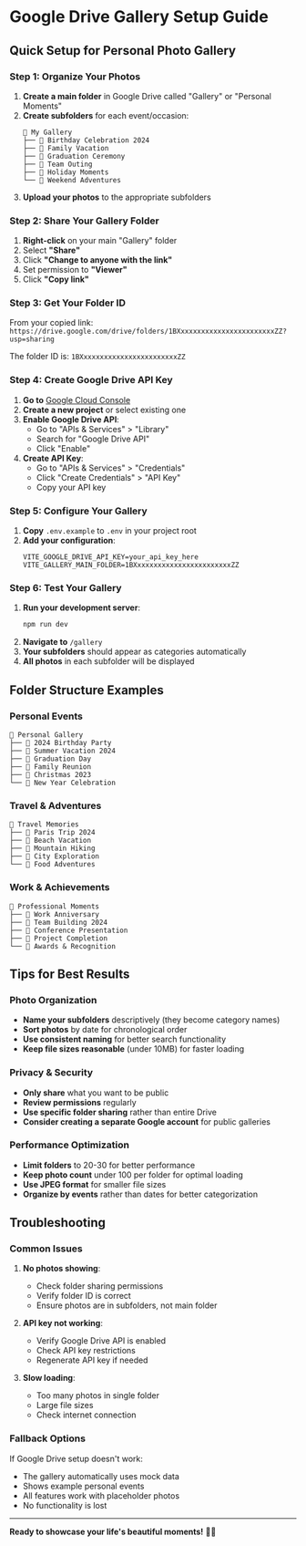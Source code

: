 # Google Drive Gallery Setup Guide

## Quick Setup for Personal Photo Gallery

### Step 1: Organize Your Photos

1. **Create a main folder** in Google Drive called "Gallery" or "Personal Moments"
2. **Create subfolders** for each event/occasion:
   ```
   📁 My Gallery
   ├── 📁 Birthday Celebration 2024
   ├── 📁 Family Vacation
   ├── 📁 Graduation Ceremony
   ├── 📁 Team Outing
   ├── 📁 Holiday Moments
   └── 📁 Weekend Adventures
   ```
3. **Upload your photos** to the appropriate subfolders

### Step 2: Share Your Gallery Folder

1. **Right-click** on your main "Gallery" folder
2. Select **"Share"**
3. Click **"Change to anyone with the link"**
4. Set permission to **"Viewer"**
5. Click **"Copy link"**

### Step 3: Get Your Folder ID

From your copied link: `https://drive.google.com/drive/folders/1BXxxxxxxxxxxxxxxxxxxxxxxxZZ?usp=sharing`

The folder ID is: `1BXxxxxxxxxxxxxxxxxxxxxxxxZZ`

### Step 4: Create Google Drive API Key

1. **Go to** [Google Cloud Console](https://console.cloud.google.com/)
2. **Create a new project** or select existing one
3. **Enable Google Drive API**:
   - Go to "APIs & Services" > "Library"
   - Search for "Google Drive API"
   - Click "Enable"
4. **Create API Key**:
   - Go to "APIs & Services" > "Credentials"
   - Click "Create Credentials" > "API Key"
   - Copy your API key

### Step 5: Configure Your Gallery

1. **Copy** `.env.example` to `.env` in your project root
2. **Add your configuration**:
   ```env
   VITE_GOOGLE_DRIVE_API_KEY=your_api_key_here
   VITE_GALLERY_MAIN_FOLDER=1BXxxxxxxxxxxxxxxxxxxxxxxxZZ
   ```

### Step 6: Test Your Gallery

1. **Run your development server**:
   ```bash
   npm run dev
   ```
2. **Navigate to** `/gallery`
3. **Your subfolders** should appear as categories automatically
4. **All photos** in each subfolder will be displayed

## Folder Structure Examples

### Personal Events
```
📁 Personal Gallery
├── 📁 2024 Birthday Party
├── 📁 Summer Vacation 2024
├── 📁 Graduation Day
├── 📁 Family Reunion
├── 📁 Christmas 2023
└── 📁 New Year Celebration
```

### Travel & Adventures
```
📁 Travel Memories
├── 📁 Paris Trip 2024
├── 📁 Beach Vacation
├── 📁 Mountain Hiking
├── 📁 City Exploration
└── 📁 Food Adventures
```

### Work & Achievements
```
📁 Professional Moments
├── 📁 Work Anniversary
├── 📁 Team Building 2024
├── 📁 Conference Presentation
├── 📁 Project Completion
└── 📁 Awards & Recognition
```

## Tips for Best Results

### Photo Organization
- **Name your subfolders** descriptively (they become category names)
- **Sort photos** by date for chronological order
- **Use consistent naming** for better search functionality
- **Keep file sizes reasonable** (under 10MB) for faster loading

### Privacy & Security
- **Only share** what you want to be public
- **Review permissions** regularly
- **Use specific folder sharing** rather than entire Drive
- **Consider creating a separate Google account** for public galleries

### Performance Optimization
- **Limit folders** to 20-30 for better performance
- **Keep photo count** under 100 per folder for optimal loading
- **Use JPEG format** for smaller file sizes
- **Organize by events** rather than dates for better categorization

## Troubleshooting

### Common Issues

1. **No photos showing**:
   - Check folder sharing permissions
   - Verify folder ID is correct
   - Ensure photos are in subfolders, not main folder

2. **API key not working**:
   - Verify Google Drive API is enabled
   - Check API key restrictions
   - Regenerate API key if needed

3. **Slow loading**:
   - Too many photos in single folder
   - Large file sizes
   - Check internet connection

### Fallback Options

If Google Drive setup doesn't work:
- The gallery automatically uses mock data
- Shows example personal events
- All features work with placeholder photos
- No functionality is lost

---

**Ready to showcase your life's beautiful moments!** 📸✨